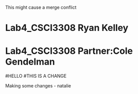 This might cause a merge conflict
# Lab4_CSCI3308 Ryan Kelley
# Lab4_CSCI3308 Partner:Cole Gendelman
#HELLO
#THIS IS A CHANGE

Making some changes - natalie
